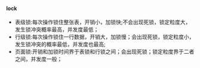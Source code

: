 #### lock
+ 表级锁:每次操作锁住整张表，开销小，加锁快;不会出现死锁，锁定粒度大，发生锁冲突概率最高，并发度最低；
+ 行级锁:每次操作锁住一行数据，开销大，加锁慢；会出现死锁，锁定粒度小，发生锁冲突的概率最低，并发度也最高;
+ 页面锁:开销和加锁时间界于表锁和行锁之间；会出现死锁；锁定粒度界于二者之间，并发度一般；
